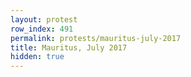 ```yaml
---
layout: protest
row_index: 491
permalink: protests/mauritus-july-2017
title: Mauritus, July 2017
hidden: true
---
```

